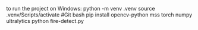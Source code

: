 to run the project on Windows:
python -m venv .venv
source .venv/Scripts/activate  #Git bash
pip install opencv-python mss torch numpy ultralytics
python fire-detect.py 
